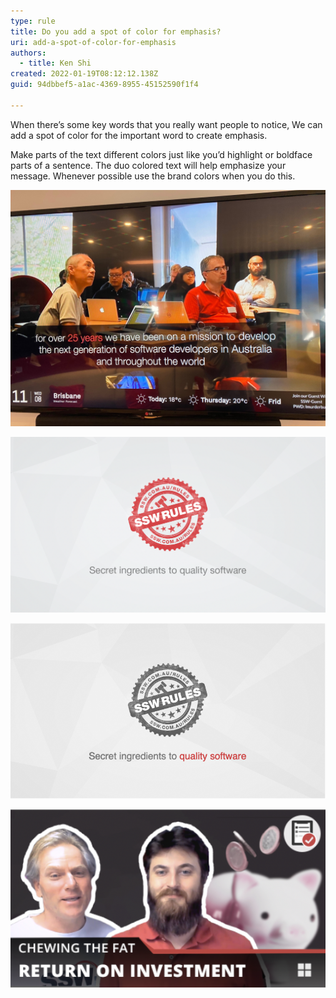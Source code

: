 ```yaml
---
type: rule
title: Do you add a spot of color for emphasis?
uri: add-a-spot-of-color-for-emphasis
authors:
  - title: Ken Shi
created: 2022-01-19T08:12:12.138Z
guid: 94dbbef5-a1ac-4369-8955-45152590f1f4

---
```


When there’s some key words that you really want people to notice, We can add a spot of color for the important word to create emphasis. 

<!--endintro-->

Make parts of the text different colors just like you’d highlight or boldface parts of a sentence. The duo colored text will help emphasize your message. Whenever possible use the brand colors when you do this.

![Figure: The TV signage has the important words in red](sswtv-signage.jpg)

![Figure: See bottom tag line - Don't make the important word “quality software” in red... because you already have red](quality-software-tagline.png)

![Figure: See bottom tag line - Make the important word “quality software” in red... because you do not have red](quality-software-tagline-grey.png)

![Figure: Chewing the Fat bottom text – is this as per any standard. No red word because it is the title](chewing-fat-bottom-text.png)

